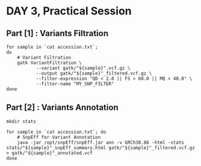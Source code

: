 # DAY 3, Practical Session

## Part [1] : Variants Filtration 
```
for sample in `cat accession.txt`;
do
    # Variant Filtration    
    gatk VariantFiltration \
           --variant gatk/"${sample}".vcf.gz \
           --output gatk/"${sample}"_filtered.vcf.gz \
           --filter-expression "QD < 2.0 || FS > 60.0 || MQ < 40.0" \
           --filter-name "MY_SNP_FILTER"
done
```
## Part [2] : Variants Annotation
```
mkdir stats

for sample in `cat accession.txt`; do
    # SnpEff for Variant Annotation
    java -jar /opt/snpEff/snpEff.jar ann -v GRCh38.86 -html -stats stats/"${sample}"_snpEff_summary.html gatk/"${sample}"_filtered.vcf.gz > gatk/"${sample}"_annotated.vcf
done 
```

